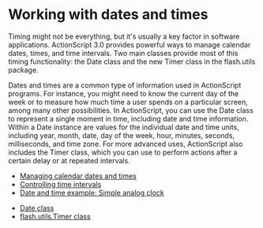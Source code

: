# Working with dates and times

<div>

Timing might not be everything, but it's usually a key factor in software
applications. ActionScript 3.0 provides powerful ways to manage calendar dates,
times, and time intervals. Two main classes provide most of this timing
functionality: the Date class and the new Timer class in the flash.utils
package.

Dates and times are a common type of information used in ActionScript programs.
For instance, you might need to know the current day of the week or to measure
how much time a user spends on a particular screen, among many other
possibilities. In ActionScript, you can use the Date class to represent a single
moment in time, including date and time information. Within a Date instance are
values for the individual date and time units, including year, month, date, day
of the week, hour, minutes, seconds, milliseconds, and time zone. For more
advanced uses, ActionScript also includes the Timer class, which you can use to
perform actions after a certain delay or at repeated intervals.

- [Managing calendar dates and times](./managing-calendar-dates-and-times.md)
- [Controlling time intervals](./controlling-time-intervals.md)
- [Date and time example: Simple analog clock](./date-and-time-example-simple-analog-clock.md)

</div>

- [Date class](https://help.adobe.com/en_US/FlashPlatform/reference/actionscript/3/Date.html)
- [flash.utils.Timer class](https://help.adobe.com/en_US/FlashPlatform/reference/actionscript/3/flash/utils/Timer.html)
